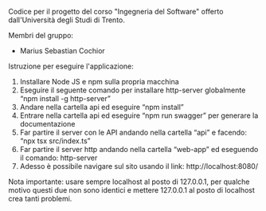 Codice per il progetto del corso "Ingegneria del Software" offerto dall'Università degli Studi di Trento.

Membri del gruppo:
* Marius Sebastian Cochior


Istruzione per eseguire l'applicazione:
1. Installare Node JS e npm sulla propria macchina
2. Eseguire il seguente comando per installare http-server globalmente “npm install -g http-server”
3. Andare nella cartella api ed eseguire “npm install”
4. Entrare nella cartella api ed eseguire “npm run swagger” per generare la documentazione
5. Far partire il server con le API andando nella cartella “api” e facendo: “npx tsx src/index.ts”
6. Far partire il server http andando nella cartella “web-app” ed eseguendo il comando: http-server
7. Adesso è possibile navigare sul sito usando il link: http://localhost:8080/ 

Nota importante: usare sempre localhost al posto di 127.0.0.1, per qualche motivo questi due non sono identici e mettere 127.0.0.1 al posto di localhost crea tanti problemi.
